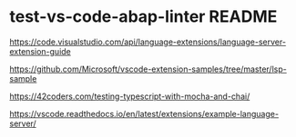 # test-vs-code-abap-linter README

https://code.visualstudio.com/api/language-extensions/language-server-extension-guide

https://github.com/Microsoft/vscode-extension-samples/tree/master/lsp-sample

https://42coders.com/testing-typescript-with-mocha-and-chai/

https://vscode.readthedocs.io/en/latest/extensions/example-language-server/